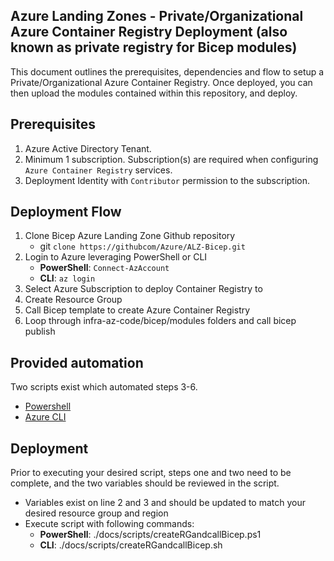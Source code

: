 <!-- markdownlint-disable -->
## Azure Landing Zones - Private/Organizational Azure Container Registry Deployment (also known as private registry for Bicep modules)
<!-- markdownlint-restore -->

This document outlines the prerequisites, dependencies and flow to setup a Private/Organizational Azure Container Registry.  Once deployed, you can then upload the modules contained within this repository, and deploy.

## Prerequisites

1. Azure Active Directory Tenant.
2. Minimum 1 subscription.  Subscription(s) are required when configuring `Azure Container Registry` services.
3. Deployment Identity with `Contributor` permission to the subscription.

## Deployment Flow

1. Clone Bicep Azure Landing Zone Github repository
    - git `clone https://githubcom/Azure/ALZ-Bicep.git`
2. Login to Azure leveraging PowerShell or CLI
    - **PowerShell**: `Connect-AzAccount`
    - **CLI**: `az login`
3. Select Azure Subscription to deploy Container Registry to
4. Create Resource Group
5. Call Bicep template to create Azure Container Registry
6. Loop through infra-az-code/bicep/modules folders and call bicep publish

## Provided automation

Two scripts exist which automated steps 3-6.
* [Powershell](../scripts/createRGandcallBicep.ps1)
* [Azure CLI](../scripts/createRGandcallBicep.sh)

## Deployment
Prior to executing your desired script, steps one and two need to be complete, and the two variables should be reviewed in the script.
* Variables exist on line 2 and 3 and should be updated to match your desired resource group and region
* Execute script with following commands:
  - **PowerShell**: ./docs/scripts/createRGandcallBicep.ps1
  - **CLI**: ./docs/scripts/createRGandcallBicep.sh
